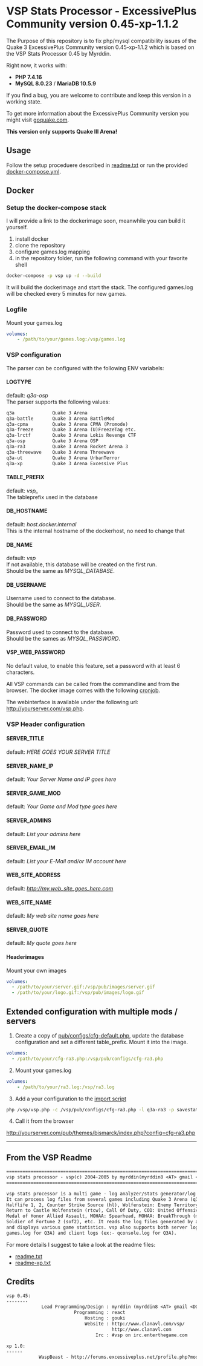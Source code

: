 # VSP Stats Processor - ExcessivePlus Community version 0.45-xp-1.1.2

The Purpose of this repository is to fix php/mysql compatibility issues of the Quake 3 ExcessivePlus Community version 0.45-xp-1.1.2 which is based on the VSP Stats Processor 0.45 by Myrddin.

Right now, it works with:

* **PHP 7.4.16**
* **MySQL 8.0.23** / **MariaDB 10.5.9**

If you find a bug, you are welcome to contribute and keep this version in a working state.

To get more information about the ExcessivePlus Community version you might visit [goquake.com](https://www.goquake.com/).

**This version only supports Quake III Arena!**

## Usage

Follow the setup proceduere described in [readme.txt](./readme.txt) or run the provided [docker-compose.yml](./docker-compose.yml).

## Docker

### Setup the docker-compose stack

I will provide a link to the dockerimage soon, meanwhile you can build it yourself.

1. install docker
1. clone the repository
1. configure games.log mapping
1. in the repository folder, run the following command with your favorite shell

```sh
docker-compose -p vsp up -d --build
```

It will build the dockerimage and start the stack. The configured games.log will be checked every 5 minutes for new games.

### Logfile

Mount your games.log

```yaml
volumes:
    - /path/to/your/games.log:/vsp/games.log
```

### VSP configuration

The parser can be configured with the following ENV variabels:

#### LOGTYPE

default: _q3a-osp_  
The parser supports the following values:

```txt
q3a              Quake 3 Arena
q3a-battle       Quake 3 Arena BattleMod
q3a-cpma         Quake 3 Arena CPMA (Promode)
q3a-freeze       Quake 3 Arena (U)FreezeTag etc.
q3a-lrctf        Quake 3 Arena Lokis Revenge CTF
q3a-osp          Quake 3 Arena OSP
q3a-ra3          Quake 3 Arena Rocket Arena 3
q3a-threewave    Quake 3 Arena Threewave
q3a-ut           Quake 3 Arena UrbanTerror
q3a-xp           Quake 3 Arena Excessive Plus
```

#### TABLE_PREFIX

default: _vsp\__  
The tableprefix used in the database

#### DB_HOSTNAME

default: _host.docker.internal_  
This is the internal hostname of the dockerhost, no need to change that

#### DB_NAME

default: _vsp_  
If not available, this database will be created on the first run.  
Should be the same as _MYSQL_DATABASE_.

#### DB_USERNAME

Username used to connect to the database.  
Should be the same as _MYSQL_USER_.

#### DB_PASSWORD

Password used to connect to the database.  
Should be the sames as _MYSQL_PASSWORD_.

#### VSP_WEB_PASSWORD

No default value, to enable this feature, set a password with at least 6 characters.

All VSP commands can be called from the commandline and from the browser. The docker image comes with the following [cronjob](./docker/import-cron).

The webinterface is available under the following url: http://yourserver.com/vsp.php.

### VSP Header configuration

#### SERVER_TITLE

default: _HERE GOES YOUR SERVER TITLE_

#### SERVER_NAME_IP

default: _Your Server Name and IP goes here_

#### SERVER_GAME_MOD

default: _Your Game and Mod type goes here_

#### SERVER_ADMINS

default: _List your admins here_

#### SERVER_EMAIL_IM

default: _List your E-Mail and/or IM account here_

#### WEB_SITE_ADDRESS

default: _http://my.web_site_goes_here.com_

#### WEB_SITE_NAME

default: _My web site name goes here_

#### SERVER_QUOTE

default: _My quote goes here_

#### Headerimages

Mount your own images

```yaml
volumes:
  - /path/to/your/server.gif:/vsp/pub/images/server.gif
  - /path/to/your/logo.gif:/vsp/pub/images/logo.gif
```

## Extended configuration with multiple mods / servers

1. Create a copy of [pub/configs/cfg-default.php](./pub/configs/cfg-default.php), update the database configuration and set a different table_prefix. Mount it into the image.

```yaml
volumes:
  - /path/to/your/cfg-ra3.php:/vsp/pub/configs/cfg-ra3.php
```

2. Mount your games.log

```yaml
volumes:
    - /path/to/your/ra3.log:/vsp/ra3.log
```

3. Add a your configuration to the [import script](docker/import.sh)

```sh
php /vsp/vsp.php -c /vsp/pub/configs/cfg-ra3.php -l q3a-ra3 -p savestate 1 ra3.log
```

4. Call it from the browser

http://yourserver.com/pub/themes/bismarck/index.php?config=cfg-ra3.php

---

## From the VSP Readme

```txt
================================================================================
vsp stats processor - vsp(c) 2004-2005 by myrddin(myrddin8 <AT> gmail <DOT> com)
================================================================================

vsp stats processor is a multi game - log analyzer/stats generator/log parser. 
It can process log files from several games including Quake 3 Arena (q3a), 
Halflife 1, 2, Counter Strike Source (hl), Wolfenstein: Enemy Territory (wet), 
Return to Castle Wolfenstein (rtcw), Call Of Duty, COD: United Offensive (cod), 
Medal of Honor Allied Assault, MOHAA: Spearhead, MOHAA: BreakThrough (moh), 
Soldier of Fortune 2 (sof2), etc. It reads the log files generated by a game 
and displays various game statistics. vsp also supports both server logs (ex:- 
games.log for Q3A) and client logs (ex:- qconsole.log for Q3A).
```

For more details I suggest to take a look at the readme files:

* [readme.txt](./readme.txt)
* [readme-xp.txt](./readme-xp.txt)

## Credits

```txt
vsp 0.45: 
--------
             Lead Programming/Design : myrddin (myrddin8 <AT> gmail <DOT> com)
                         Programming : react
                             Hosting : gouki
                             Website : http://www.clanavl.com/vsp/
                                       http://www.clanavl.com
                                 Irc : #vsp on irc.enterthegame.com

xp 1.0:
------
            WaspBeast - http://forums.excessiveplus.net/profile.php?mode=viewprofile&u=13161
```
